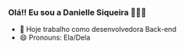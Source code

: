 ### Olá!! Eu sou a Danielle Siqueira 🙆🏻‍♀️ 

- 🔭 Hoje trabalho como desenvolvedora Back-end
- 😄 Pronouns: Ela/Dela

<!--
**daniellesiq/daniellesiq** is a ✨ _special_ ✨ repository because its `README.md` (this file) appears on your GitHub profile.

Here are some ideas to get you started:

 🔭 I’m currently working on back-end C#
 🌱 I’m currently learning C#
- 👯 I’m looking to collaborate on ...
- 🤔 I’m looking for help with ...
- 💬 Ask me about ...
- 📫 How to reach me: ...
 😄 Pronouns: She/Her
- ⚡ Fun fact: ...
-->
